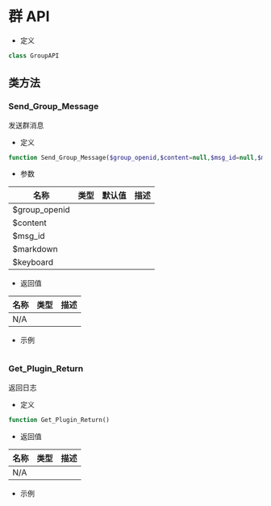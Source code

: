 # 群 API

- 定义

```php
class GroupAPI
```

## 类方法

### Send_Group_Message

发送群消息

- 定义

```php
function Send_Group_Message($group_openid,$content=null,$msg_id=null,$markdown=null,$keyboard=null)
```

- 参数

| 名称          | 类型 | 默认值 | 描述 |
| ------------- | ---- | ------ | ---- |
| $group_openid |      |        |      |
| $content      |      |        |      |
| $msg_id       |      |        |      |
| $markdown     |      |        |      |
| $keyboard     |      |        |      |

- 返回值

| 名称 | 类型 | 描述 |
| ---- | ---- | ---- |
| N/A  |      |      |

- 示例

```php

```

### Get_Plugin_Return

返回日志

- 定义

```php
function Get_Plugin_Return()
```

- 返回值

| 名称 | 类型 | 描述 |
| ---- | ---- | ---- |
| N/A  |      |      |

- 示例

```php

```
